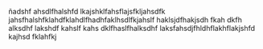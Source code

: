 ñadshf  ahsdlfhalshfd  lkajshklfahsflajsfkljahsdfk  jahsfhalshfklahdfklahdlfhadhfaklhsdlfkjahslf  haklsjdfhakjsdh  fkah  dkfh  alksdhf  lakshdf  kahslf  kahs  dklfhaslfhalksdhf  laksfahsdjfhldhflakhflakjshfd  kajhsd  fklahfkj